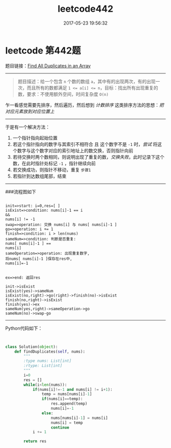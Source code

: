 ﻿---
title: leetcode442
date: 2017-05-23 19:56:32
tags: algorithms
---

leetcode 第442题
======

题目链接：[Find All Duplicates in an Array](https://leetcode.com/problems/find-all-duplicates-in-an-array/#/description)

***

>题目描述：给一个包含 `n` 个数的数组 `a`，其中有的出现两次，有的出现一次，而且所有的数都满足 `1 <= a[i] <= n`，目标：找出所有出现重复的数，要求：不使用额外空间，时间复杂度 `O(n)`


乍一看感觉需要先排序，然后遍历，然后想到  _计数排序_ 这类排序方法的思想：_把对应元素放到对应位置上_

***
于是有一个解决方法：

1. 一个指针指向起始位置
2. 若这个指针指向的数字与其索引不相符合 且 这个数字不是 `-1` 时，_尝试_ 将这个数字与这个数字对应的索引地址上的数交换，否则指针向前
3. 若待交换时两个数相同，则说明出现了重复的数，_交换失败_，此时记录下这个数，在此时指针处标记 `-1` ，指针继续向前
4. 若交换成功，则指针不移动，重复 `步骤1`
5. 若指针到达数组尾部，结束

***

###流程图如下

```flow

init=>start: i=0,res=[ ]
isExist=>condition: nums[i]-1 == i 
&& 
nums[i] != -1
swap=>operation: 交换 nums[i] 与 nums[ nums[i]-1 ]
go=>operation: i += 1
finish=>condition: i > len(nums)
sameNum=>condition: 判断是否重复:
nums[ nums[i]-1 ] ==
nums[i]
sameOperation=>operation: 出现重复数字,
将nums[ nums[i]-1 ]保存在res中,
nums[i]=-1


ex=>end: 返回res

init->isExist
isExist(yes)->sameNum
isExist(no,right)->go(right)->finish(no)->isExist
finish(no,right)->isExist
finish(yes)->ex
sameNum(yes,right)->sameOperation->go
sameNum(no)->swap-go

```



***

Python代码如下：

```python


class Solution(object):
    def findDuplicates(self, nums):
        """
        :type nums: List[int]
        :rtype: List[int]
        """
        i=0
        res = []
        while(i<len(nums)):
            if(nums[i]!=-1 and nums[i] != i+1):
                temp = nums[nums[i]-1]
                if(nums[i]==temp):
                    res.append(temp)
                    nums[i]=-1
                else:
                    nums[nums[i]-1] = nums[i]
                    nums[i] = temp
                    continue
            i += 1

        return res


```              
